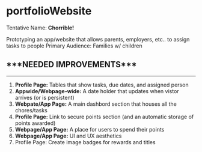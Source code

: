 # portfolioWebsite

Tentative Name: <b>Chorrible!</b>

Prototyping an app/website that allows parents, employers, etc.. to assign tasks to people
Primary Audience: Families w/ children

<h2>***NEEDED IMPROVEMENTS***</h2>
<hr>
<ol>
  <li><b>Profile Page:</b> Tables that show tasks, due dates, and assigned person</li>
  <li><b>Appwide/Webpage-wide:</b> A date holder that updates when vistor arrives (or is persistent)</li>
  <li><b>Webpate/App Page:</b> A main dashbord section that houses all the chores/tasks</li>
  <li><b>Profile Page:</b> Link to secure points section (and an automatic storage of points awarded)</li>
  <li><b>Webpage/App Page:</b> A place for users to spend their points</li>
  <li><b>Webpage/App Page:</b> UI and UX aesthetics</li>
  <li>Profile Page: Create image badges for rewards and titles</li>
</ol>
